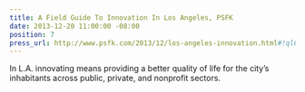 ```yaml
---
title: A Field Guide To Innovation In Los Angeles, PSFK
date: 2013-12-20 11:00:00 -08:00
position: 7
press_url: http://www.psfk.com/2013/12/los-angeles-innovation.html#!ql6IG
---
```


In L.A. innovating means providing a better quality of life for the city’s inhabitants across public, private, and nonprofit sectors.
